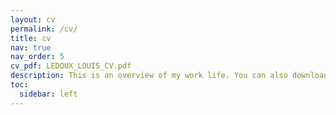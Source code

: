 ```yaml
---
layout: cv
permalink: /cv/
title: cv
nav: true
nav_order: 5
cv_pdf: LEDOUX_LOUIS_CV.pdf
description: This is an overview of my work life. You can also download the pdf with the following button to access the more academic and complete version.
toc:
  sidebar: left
---
```

